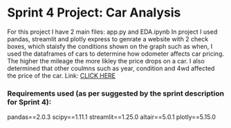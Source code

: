 # Sprint 4 Project: Car Analysis
For this project I have 2 main files: app.py and EDA.ipynb
In project I used pandas, streamlit and plotly express to genrate a website with 2 check boxes, which staisfy the conditions shown on the graph such as when, I used the dataframes of cars to determine how odometer affects car pricing. The higher the mileage the more likley the price drops on a car. I also determined that other coulmns such as year, condition and 4wd affected the price of the car. 
Link: [CLICK HERE](https://sprint-4-project-rbb5.onrender.com)

### Requirements used (as per suggested by the sprint description for Sprint 4):
pandas==2.0.3
scipy==1.11.1
streamlit==1.25.0
altair==5.0.1
plotly==5.15.0